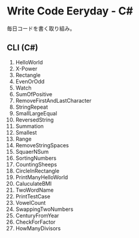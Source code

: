 # Write Code Eeryday - C#
毎日コードを書く取り組み。

## CLI (C#)
1. HelloWorld
2. X-Power
3. Rectangle
4. EvenOrOdd
5. Watch
6. SumOfPositive
7. RemoveFirstAndLastCharacter
8. StringRepeat
9. SmallLargeEqual
10. ReversedString
11. Summation
12. Smallest
13. Range
14. RemoveStringSpaces
15. SquaerNSum
16. SortingNumbers
17. CountingSheeps
18. CircleInRectangle
19. PrintManyHelloWorld
20. CaluculateBMI
21. TwoWordName
22. PrintTestCase
23. VowelCount
24. SwappingTwoNumbers
25. CenturyFromYear
26. CheckForFactor
27. HowManyDivisors
